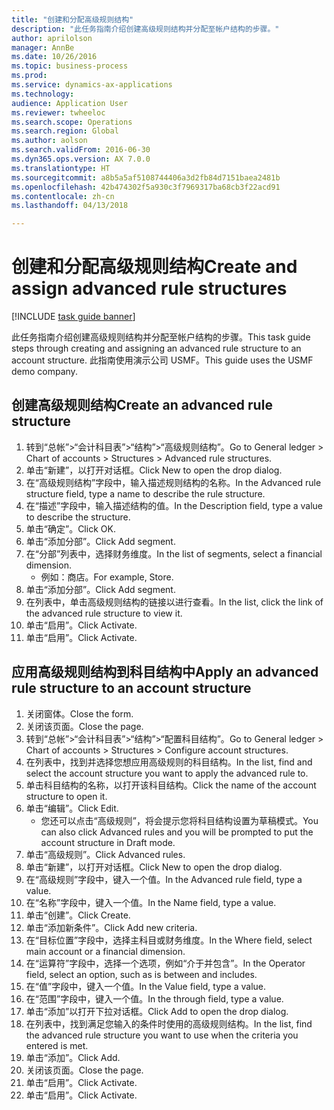 ```yaml
--- 
title: "创建和分配高级规则结构"
description: "此任务指南介绍创建高级规则结构并分配至帐户结构的步骤。"
author: aprilolson
manager: AnnBe
ms.date: 10/26/2016
ms.topic: business-process
ms.prod: 
ms.service: dynamics-ax-applications
ms.technology: 
audience: Application User
ms.reviewer: twheeloc
ms.search.scope: Operations
ms.search.region: Global
ms.author: aolson
ms.search.validFrom: 2016-06-30
ms.dyn365.ops.version: AX 7.0.0
ms.translationtype: HT
ms.sourcegitcommit: a8b5a5af5108744406a3d2fb84d7151baea2481b
ms.openlocfilehash: 42b474302f5a930c3f7969317ba68cb3f22acd91
ms.contentlocale: zh-cn
ms.lasthandoff: 04/13/2018

---
```

# <a name="create-and-assign-advanced-rule-structures"></a><span data-ttu-id="fb626-103">创建和分配高级规则结构</span><span class="sxs-lookup"><span data-stu-id="fb626-103">Create and assign advanced rule structures</span></span>

[!INCLUDE [task guide banner](../../includes/task-guide-banner.md)]

<span data-ttu-id="fb626-104">此任务指南介绍创建高级规则结构并分配至帐户结构的步骤。</span><span class="sxs-lookup"><span data-stu-id="fb626-104">This task guide steps through creating and assigning an advanced rule structure to an account structure.</span></span> <span data-ttu-id="fb626-105">此指南使用演示公司 USMF。</span><span class="sxs-lookup"><span data-stu-id="fb626-105">This guide uses the USMF demo company.</span></span>


## <a name="create-an-advanced-rule-structure"></a><span data-ttu-id="fb626-106">创建高级规则结构</span><span class="sxs-lookup"><span data-stu-id="fb626-106">Create an advanced rule structure</span></span>
1. <span data-ttu-id="fb626-107">转到“总帐”>“会计科目表”>“结构”>“高级规则结构”。</span><span class="sxs-lookup"><span data-stu-id="fb626-107">Go to General ledger > Chart of accounts > Structures > Advanced rule structures.</span></span>
2. <span data-ttu-id="fb626-108">单击“新建”，以打开对话框。</span><span class="sxs-lookup"><span data-stu-id="fb626-108">Click New to open the drop dialog.</span></span>
3. <span data-ttu-id="fb626-109">在“高级规则结构”字段中，输入描述规则结构的名称。</span><span class="sxs-lookup"><span data-stu-id="fb626-109">In the Advanced rule structure field, type a name to describe the rule structure.</span></span>
4. <span data-ttu-id="fb626-110">在“描述”字段中，输入描述结构的值。</span><span class="sxs-lookup"><span data-stu-id="fb626-110">In the Description field, type a value to describe the structure.</span></span>
5. <span data-ttu-id="fb626-111">单击“确定”。</span><span class="sxs-lookup"><span data-stu-id="fb626-111">Click OK.</span></span>
6. <span data-ttu-id="fb626-112">单击“添加分部”。</span><span class="sxs-lookup"><span data-stu-id="fb626-112">Click Add segment.</span></span>
7. <span data-ttu-id="fb626-113">在“分部”列表中，选择财务维度。</span><span class="sxs-lookup"><span data-stu-id="fb626-113">In the list of segments, select a financial dimension.</span></span>
    * <span data-ttu-id="fb626-114">例如：商店。</span><span class="sxs-lookup"><span data-stu-id="fb626-114">For example, Store.</span></span>  
8. <span data-ttu-id="fb626-115">单击“添加分部”。</span><span class="sxs-lookup"><span data-stu-id="fb626-115">Click Add segment.</span></span>
9. <span data-ttu-id="fb626-116">在列表中，单击高级规则结构的链接以进行查看。</span><span class="sxs-lookup"><span data-stu-id="fb626-116">In the list, click the link of the advanced rule structure to view it.</span></span>
10. <span data-ttu-id="fb626-117">单击“启用”。</span><span class="sxs-lookup"><span data-stu-id="fb626-117">Click Activate.</span></span>
11. <span data-ttu-id="fb626-118">单击“启用”。</span><span class="sxs-lookup"><span data-stu-id="fb626-118">Click Activate.</span></span>

## <a name="apply-an-advanced-rule-structure-to-an-account-structure"></a><span data-ttu-id="fb626-119">应用高级规则结构到科目结构中</span><span class="sxs-lookup"><span data-stu-id="fb626-119">Apply an advanced rule structure to an account structure</span></span>
1. <span data-ttu-id="fb626-120">关闭窗体。</span><span class="sxs-lookup"><span data-stu-id="fb626-120">Close the form.</span></span>
2. <span data-ttu-id="fb626-121">关闭该页面。</span><span class="sxs-lookup"><span data-stu-id="fb626-121">Close the page.</span></span>
3. <span data-ttu-id="fb626-122">转到“总帐”>“会计科目表”>“结构”>“配置科目结构”。</span><span class="sxs-lookup"><span data-stu-id="fb626-122">Go to General ledger > Chart of accounts > Structures > Configure account structures.</span></span>
4. <span data-ttu-id="fb626-123">在列表中，找到并选择您想应用高级规则的科目结构。</span><span class="sxs-lookup"><span data-stu-id="fb626-123">In the list, find and select the account structure you want to apply the advanced rule to.</span></span>
5. <span data-ttu-id="fb626-124">单击科目结构的名称，以打开该科目结构。</span><span class="sxs-lookup"><span data-stu-id="fb626-124">Click the name of the account structure to open it.</span></span>
6. <span data-ttu-id="fb626-125">单击“编辑”。</span><span class="sxs-lookup"><span data-stu-id="fb626-125">Click Edit.</span></span>
    * <span data-ttu-id="fb626-126">您还可以点击“高级规则”，将会提示您将科目结构设置为草稿模式。</span><span class="sxs-lookup"><span data-stu-id="fb626-126">You can also click Advanced rules and you will be prompted to put the account structure in Draft mode.</span></span>  
7. <span data-ttu-id="fb626-127">单击“高级规则”。</span><span class="sxs-lookup"><span data-stu-id="fb626-127">Click Advanced rules.</span></span>
8. <span data-ttu-id="fb626-128">单击“新建”，以打开对话框。</span><span class="sxs-lookup"><span data-stu-id="fb626-128">Click New to open the drop dialog.</span></span>
9. <span data-ttu-id="fb626-129">在“高级规则”字段中，键入一个值。</span><span class="sxs-lookup"><span data-stu-id="fb626-129">In the Advanced rule field, type a value.</span></span>
10. <span data-ttu-id="fb626-130">在“名称”字段中，键入一个值。</span><span class="sxs-lookup"><span data-stu-id="fb626-130">In the Name field, type a value.</span></span>
11. <span data-ttu-id="fb626-131">单击“创建”。</span><span class="sxs-lookup"><span data-stu-id="fb626-131">Click Create.</span></span>
12. <span data-ttu-id="fb626-132">单击“添加新条件”。</span><span class="sxs-lookup"><span data-stu-id="fb626-132">Click Add new criteria.</span></span>
13. <span data-ttu-id="fb626-133">在“目标位置”字段中，选择主科目或财务维度。</span><span class="sxs-lookup"><span data-stu-id="fb626-133">In the Where field, select main account or a financial dimension.</span></span>
14. <span data-ttu-id="fb626-134">在“运算符”字段中，选择一个选项，例如“介于并包含”。</span><span class="sxs-lookup"><span data-stu-id="fb626-134">In the Operator field, select an option, such as is between and includes.</span></span>
15. <span data-ttu-id="fb626-135">在“值”字段中，键入一个值。</span><span class="sxs-lookup"><span data-stu-id="fb626-135">In the Value field, type a value.</span></span>
16. <span data-ttu-id="fb626-136">在“范围”字段中，键入一个值。</span><span class="sxs-lookup"><span data-stu-id="fb626-136">In the through field, type a value.</span></span>
17. <span data-ttu-id="fb626-137">单击“添加”以打开下拉对话框。</span><span class="sxs-lookup"><span data-stu-id="fb626-137">Click Add to open the drop dialog.</span></span>
18. <span data-ttu-id="fb626-138">在列表中，找到满足您输入的条件时使用的高级规则结构。</span><span class="sxs-lookup"><span data-stu-id="fb626-138">In the list, find the advanced rule structure you want to use when the criteria you entered is met.</span></span>
19. <span data-ttu-id="fb626-139">单击“添加”。</span><span class="sxs-lookup"><span data-stu-id="fb626-139">Click Add.</span></span>
20. <span data-ttu-id="fb626-140">关闭该页面。</span><span class="sxs-lookup"><span data-stu-id="fb626-140">Close the page.</span></span>
21. <span data-ttu-id="fb626-141">单击“启用”。</span><span class="sxs-lookup"><span data-stu-id="fb626-141">Click Activate.</span></span>
22. <span data-ttu-id="fb626-142">单击“启用”。</span><span class="sxs-lookup"><span data-stu-id="fb626-142">Click Activate.</span></span>


